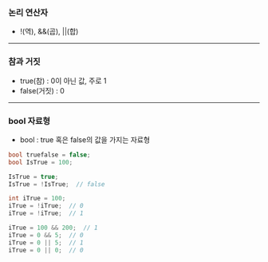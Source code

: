 ### 논리 연산자

- !(역), &&(곱), ||(합)

---

### 참과 거짓

- true(참) : 0이 아닌 값, 주로 1
- false(거짓) : 0

---

### bool 자료형

- bool : true 혹은 false의 값을 가지는 자료형

```cpp
bool truefalse = false;
bool IsTrue = 100;

IsTrue = true;
IsTrue = !IsTrue;  // false

int iTrue = 100;
iTrue = !iTrue;  // 0
iTrue = !iTrue;  // 1

iTrue = 100 && 200;  // 1
iTrue = 0 && 5;  // 0
iTrue = 0 || 5;  // 1
iTrue = 0 || 0;  // 0
```
